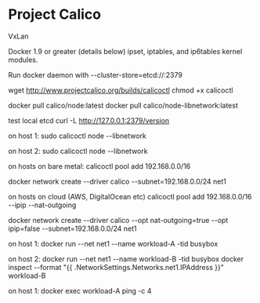 # Project Calico

VxLan

Docker 1.9 or greater (details below)
ipset, iptables, and ip6tables kernel modules.

Run docker daemon with
--cluster-store=etcd://<ETCD IP>:2379


wget http://www.projectcalico.org/builds/calicoctl
chmod +x calicoctl

docker pull calico/node:latest
docker pull calico/node-libnetwork:latest


test local etcd
curl -L http://127.0.0.1:2379/version

on host 1:
sudo calicoctl node --libnetwork

on host 2:
sudo calicoctl node --libnetwork

on hosts on bare metal:
calicoctl pool add 192.168.0.0/16

docker network create --driver calico --subnet=192.168.0.0/24 net1

on hosts on cloud (AWS, DigitalOcean etc)
calicoctl pool add 192.168.0.0/16 --ipip --nat-outgoing

docker network create --driver calico --opt nat-outgoing=true --opt ipip=false --subnet=192.168.0.0/24 net1



on host 1:
docker run --net net1 --name workload-A -tid busybox

on host 2:
docker run --net net1 --name workload-B -tid busybox
docker inspect --format "{{ .NetworkSettings.Networks.net1.IPAddress }}" workload-B

on host 1:
docker exec workload-A ping -c 4 <IP address of B>
